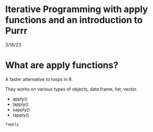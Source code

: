 Iterative Programming with apply functions and an introduction to Purrr
================
3/16/23

# What are apply functions?

A faster alternative to loops in R.

They works on various types of objects, data.frame, list, vector.

- apply()
- lapply()
- sapply()
- tapply()

``` r
?apply
```
